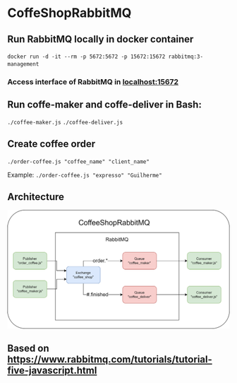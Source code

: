# CoffeShopRabbitMQ

## Run RabbitMQ locally in docker container
`docker run -d -it --rm -p 5672:5672 -p 15672:15672 rabbitmq:3-management`
### Access interface of RabbitMQ in [localhost:15672](http://localhost:15672/)

## Run coffe-maker and coffe-deliver in Bash:
`./coffee-maker.js`
`./coffee-deliver.js`

## Create coffee order
`./order-coffee.js "coffee_name" "client_name"`

Example: `./order-coffee.js "expresso" "Guilherme"`

## Architecture
![Architecture](./CoffeeShopArchitecture.png)

## Based on https://www.rabbitmq.com/tutorials/tutorial-five-javascript.html